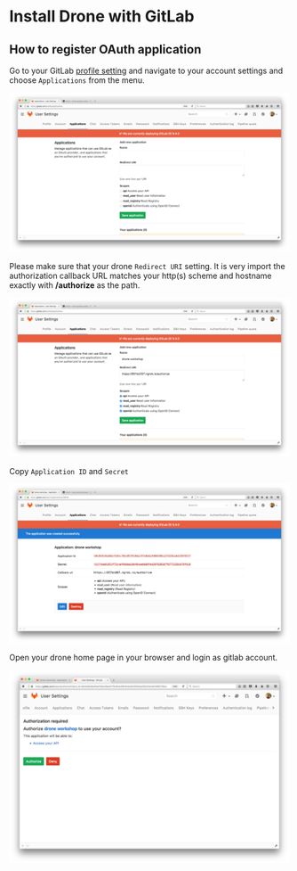 # Install Drone with GitLab

## How to register OAuth application

Go to your GitLab [profile setting](https://gitlab.com/profile) and navigate to your account settings and choose `Applications` from the menu.

<img src="images/gitlab-setup-01.png" />

Please make sure that your drone `Redirect URI` setting. It is very import the authorization callback URL matches your http(s) scheme and hostname exactly with **/authorize** as the path.

<img src="images/gitlab-setup-02.png" />

Copy `Application ID` and `Secret`

<img src="images/gitlab-setup-03.png" />

Open your drone home page in your browser and login as gitlab account.

<img src="images/gitlab-setup-04.png" />
